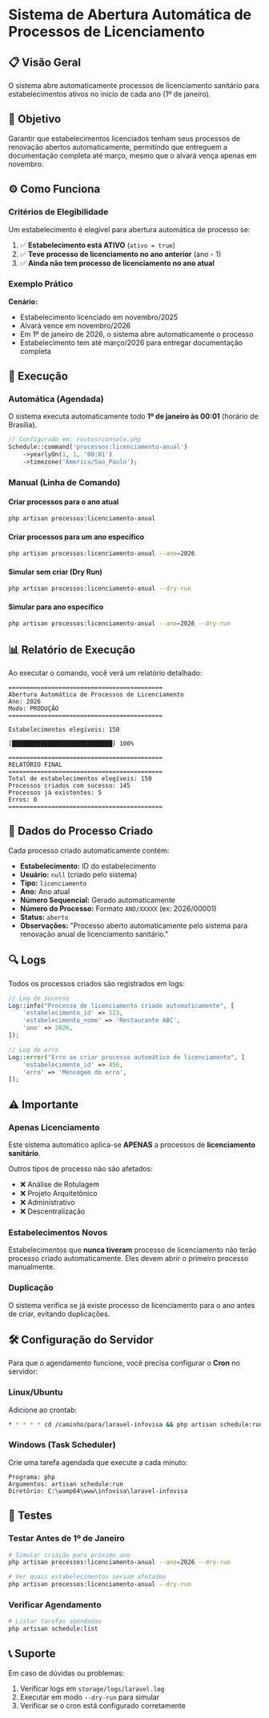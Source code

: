 # Sistema de Abertura Automática de Processos de Licenciamento

## 📋 Visão Geral

O sistema abre automaticamente processos de licenciamento sanitário para estabelecimentos ativos no início de cada ano (1º de janeiro).

## 🎯 Objetivo

Garantir que estabelecimentos licenciados tenham seus processos de renovação abertos automaticamente, permitindo que entreguem a documentação completa até março, mesmo que o alvará vença apenas em novembro.

## ⚙️ Como Funciona

### Critérios de Elegibilidade

Um estabelecimento é elegível para abertura automática de processo se:

1. ✅ **Estabelecimento está ATIVO** (`ativo = true`)
2. ✅ **Teve processo de licenciamento no ano anterior** (ano - 1)
3. ✅ **Ainda não tem processo de licenciamento no ano atual**

### Exemplo Prático

**Cenário:**
- Estabelecimento licenciado em novembro/2025
- Alvará vence em novembro/2026
- Em 1º de janeiro de 2026, o sistema abre automaticamente o processo
- Estabelecimento tem até março/2026 para entregar documentação completa

## 🚀 Execução

### Automática (Agendada)

O sistema executa automaticamente todo **1º de janeiro às 00:01** (horário de Brasília).

```php
// Configurado em: routes/console.php
Schedule::command('processos:licenciamento-anual')
    ->yearlyOn(1, 1, '00:01')
    ->timezone('America/Sao_Paulo');
```

### Manual (Linha de Comando)

#### Criar processos para o ano atual
```bash
php artisan processos:licenciamento-anual
```

#### Criar processos para um ano específico
```bash
php artisan processos:licenciamento-anual --ano=2026
```

#### Simular sem criar (Dry Run)
```bash
php artisan processos:licenciamento-anual --dry-run
```

#### Simular para ano específico
```bash
php artisan processos:licenciamento-anual --ano=2026 --dry-run
```

## 📊 Relatório de Execução

Ao executar o comando, você verá um relatório detalhado:

```
===========================================
Abertura Automática de Processos de Licenciamento
Ano: 2026
Modo: PRODUÇÃO
===========================================

Estabelecimentos elegíveis: 150

[████████████████████████████] 100%

===========================================
RELATÓRIO FINAL
===========================================
Total de estabelecimentos elegíveis: 150
Processos criados com sucesso: 145
Processos já existentes: 5
Erros: 0
===========================================
```

## 📝 Dados do Processo Criado

Cada processo criado automaticamente contém:

- **Estabelecimento:** ID do estabelecimento
- **Usuário:** `null` (criado pelo sistema)
- **Tipo:** `licenciamento`
- **Ano:** Ano atual
- **Número Sequencial:** Gerado automaticamente
- **Número do Processo:** Formato `ANO/XXXXX` (ex: 2026/00001)
- **Status:** `aberto`
- **Observações:** "Processo aberto automaticamente pelo sistema para renovação anual de licenciamento sanitário."

## 🔍 Logs

Todos os processos criados são registrados em logs:

```php
// Log de sucesso
Log::info("Processo de licenciamento criado automaticamente", [
    'estabelecimento_id' => 123,
    'estabelecimento_nome' => 'Restaurante ABC',
    'ano' => 2026,
]);

// Log de erro
Log::error("Erro ao criar processo automático de licenciamento", [
    'estabelecimento_id' => 456,
    'erro' => 'Mensagem do erro',
]);
```

## ⚠️ Importante

### Apenas Licenciamento

Este sistema automático aplica-se **APENAS** a processos de **licenciamento sanitário**.

Outros tipos de processo não são afetados:
- ❌ Análise de Rotulagem
- ❌ Projeto Arquitetônico
- ❌ Administrativo
- ❌ Descentralização

### Estabelecimentos Novos

Estabelecimentos que **nunca tiveram** processo de licenciamento não terão processo criado automaticamente. Eles devem abrir o primeiro processo manualmente.

### Duplicação

O sistema verifica se já existe processo de licenciamento para o ano antes de criar, evitando duplicações.

## 🛠️ Configuração do Servidor

Para que o agendamento funcione, você precisa configurar o **Cron** no servidor:

### Linux/Ubuntu

Adicione ao crontab:

```bash
* * * * * cd /caminho/para/laravel-infovisa && php artisan schedule:run >> /dev/null 2>&1
```

### Windows (Task Scheduler)

Crie uma tarefa agendada que execute a cada minuto:

```
Programa: php
Argumentos: artisan schedule:run
Diretório: C:\wamp64\www\infovisa\laravel-infovisa
```

## 🧪 Testes

### Testar Antes de 1º de Janeiro

```bash
# Simular criação para próximo ano
php artisan processos:licenciamento-anual --ano=2026 --dry-run

# Ver quais estabelecimentos seriam afetados
php artisan processos:licenciamento-anual --dry-run
```

### Verificar Agendamento

```bash
# Listar tarefas agendadas
php artisan schedule:list
```

## 📞 Suporte

Em caso de dúvidas ou problemas:
1. Verificar logs em `storage/logs/laravel.log`
2. Executar em modo `--dry-run` para simular
3. Verificar se o cron está configurado corretamente
